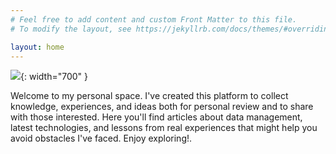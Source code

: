 ```yaml
---
# Feel free to add content and custom Front Matter to this file.
# To modify the layout, see https://jekyllrb.com/docs/themes/#overriding-theme-defaults

layout: home
---
```

![](assets/index/DE.jpg){: width="700" }

Welcome to my personal space. I've created this platform to collect knowledge, experiences, and ideas both for personal review and to share with those interested. Here you'll find articles about data management, latest technologies, and lessons from real experiences that might help you avoid obstacles I've faced. Enjoy exploring!.
<!-- https://weerawat-sl.github.io/weerawat.github.io/
jekyll serve -->
